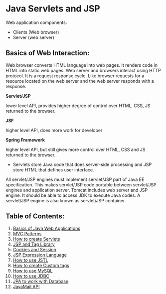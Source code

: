 # Java Servlets and JSP

Web application components:
  - Clients (Web browser)
  - Server (web server)

## Basics of Web Interaction:

Web browser converts HTML language into web pages. It renders code in HTML into static web pages. Web server and browsers interact using HTTP protocol. It is a request response cycle. Like browser requests for a resource located on the web server and the web server responds with a response.

**Servlet/JSP**

lower level API, provides higher degree of control over HTML, CSS, JS returned to the browser.

**JSF**

higher level API, does more work for developer

**Spring Framework**

higher level API, but still gives more control over HTML, CSS and JS returned to the browser.

- Servlets store Java code that does server-side processing and JSP store HTML that defines user interface.

All servlet/JSP engines must implement servlet/JSP part of Java EE specification. This makes servlet/JSP code portable between servlet/JSP engines and application server. Tomcat includes web server and JSP engine. It should be able to access JDK to execute Java codes. A servlet/JSP engine is also known as servlet/JSP container.

## Table of Contents:

1. [Basics of Java Web Applications](introduction/directory_structure.md)
2. [MVC Patterns](mvc/mvc_patterns.md)
3. [How to create Servlets](servlets/create_servlet.md)
4. [JSP and Tag Library](jsp/jsp.md)
5. [Cookies and Session](sessions/cookies_and_session.md)
6. [JSP Expression Language](jsp/el.md)
7. [How to use JSTL](jsp/jstl.md)
8. [How to create Custom tags](jsp/create_custom_tags.md)
9. [How to use MySQL](databases/mysql.md)
10. [How to use JDBC](databases/jdbc.md)
11. [JPA to work with Database](databases/jpa.md)
12. [JavaMail API](advanced/javamail.md)
